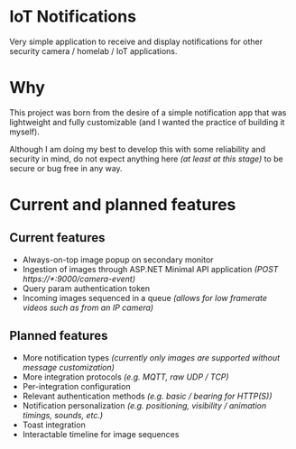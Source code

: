 ﻿# IoT Notifications

Very simple application to receive and display notifications for other security camera / homelab / IoT applications.

# Why

This project was born from the desire of a simple notification app that was lightweight and fully customizable (and I wanted the practice of building it myself).

Although I am doing my best to develop this with some reliability and security in mind, do not expect anything here _(at least at this stage)_ to be secure or bug free in any way.

# Current and planned features

## Current features

- Always-on-top image popup on secondary monitor
- Ingestion of images through ASP.NET Minimal API application _(POST https://*:9000/camera-event)_
- Query param authentication token
- Incoming images sequenced in a queue _(allows for low framerate videos such as from an IP camera)_

## Planned features

- More notification types _(currently only images are supported without message customization)_
- More integration protocols _(e.g. MQTT, raw UDP / TCP)_
- Per-integration configuration
- Relevant authentication methods _(e.g. basic / bearing for HTTP(S))_
- Notification personalization _(e.g. positioning, visibility / animation timings, sounds, etc.)_
- Toast integration
- Interactable timeline for image sequences
